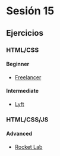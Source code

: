 # Sesión 15

## Ejercicios

### HTML/CSS

#### Beginner

- [Freelancer](../exercises/freelancer-web/README.md)

#### Intermediate

- [Lyft](../exercises/lyft-web/README.md)

### HTML/CSS/JS

#### Advanced

- [Rocket Lab](../exercises/rocket-lab-web/README.md)

